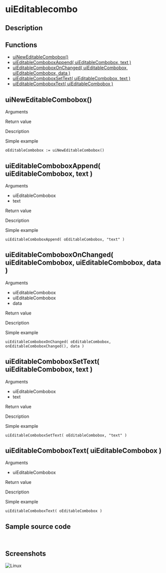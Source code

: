 # **uiEditablecombo**

## Description

## Functions
- [uiNewEditableCombobox()](#uineweditablecombobox)
- [uiEditableComboboxAppend( uiEditableCombobox, text )](#uieditablecomboboxappend-uieditablecombobox-text)
- [uiEditableComboboxOnChanged( uiEditableCombobox, uiEditableCombobox, data )](#uieditablecomboboxonchanged-uieditablecombobox-uieditablecombobox-data)
- [uiEditableComboboxSetText( uiEditableCombobox, text )](#uieditablecomboboxsettext-uieditablecombobox-text)
- [uiEditableComboboxText( uiEditableCombobox )](#uieditablecomboboxtext-uieditablecombobox)

## uiNewEditableCombobox()
Arguments

Return value

Description

Simple example
```harbour
oEditableCombobox := uiNewEditableCombobox()
```
## uiEditableComboboxAppend( uiEditableCombobox, text )
Arguments
- uiEditableCombobox
- text

Return value

Description

Simple example
```harbour
uiEditableComboboxAppend( oEditableCombobox, "text" )
```
## uiEditableComboboxOnChanged( uiEditableCombobox, uiEditableCombobox, data )
Arguments
- uiEditableCombobox
- uiEditableCombobox
- data

Return value

Description

Simple example
```harbour
uiEditableComboboxOnChanged( oEditableCombobox, onEditableComboboxChanged(), data )
```
## uiEditableComboboxSetText( uiEditableCombobox, text )
Arguments
- uiEditableCombobox
- text

Return value

Description

Simple example
```harbour
uiEditableComboboxSetText( oEditableCombobox, "text" )
```
## uiEditableComboboxText( uiEditableCombobox )
Arguments
- uiEditableCombobox

Return value

Description

Simple example
```harbour
uiEditableComboboxText( oEditableCombobox )
```
## Sample source code
```harbour


```
## Screenshots
![Linux](../tutorial/uiEditablecombo_Linux.png "With family Linux Elementary desktop Pantheon, based on GNOME")
